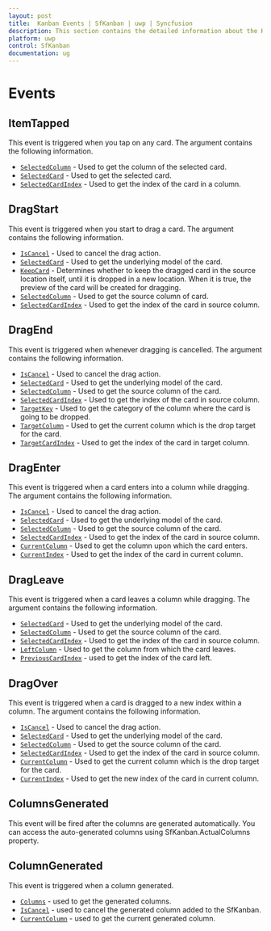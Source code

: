 ```yaml
---
layout: post
title:  Kanban Events | SfKanban | uwp | Syncfusion
description: This section contains the detailed information about the Kanban dragging and column generated events.
platform: uwp
control: SfKanban
documentation: ug
---
```


# Events

## ItemTapped

This event is triggered when you tap on any card. The argument contains the following information.

* [`SelectedColumn`](https://help.syncfusion.com/cr/cref_files/uwp/sfkanban/frlrfSyncfusionUIXamlKanbanKanbanDragEventArgsClassSelectedColumnTopic.html)          - Used to get the column of the selected card.
* [`SelectedCard`](https://help.syncfusion.com/cr/cref_files/uwp/sfkanban/frlrfSyncfusionUIXamlKanbanKanbanDragEventArgsClassSelectedCardTopic.html) 			- Used to get the selected card.
* [`SelectedCardIndex`](https://help.syncfusion.com/cr/cref_files/uwp/sfkanban/frlrfSyncfusionUIXamlKanbanKanbanDragEventArgsClassSelectedCardIndexTopic.html) 			- Used to get the index of the card in a column.

## DragStart

This event is triggered when you start to drag a card. The argument contains the following information.

* [`IsCancel`](https://help.syncfusion.com/cr/cref_files/uwp/sfkanban/frlrfSyncfusionUIXamlKanbanKanbanDragStartEventArgsClassIsCancelTopic.html)			- Used to cancel the drag action.
* [`SelectedCard`](https://help.syncfusion.com/cr/cref_files/uwp/sfkanban/frlrfSyncfusionUIXamlKanbanKanbanDragEventArgsClassSelectedCardTopic.html)			- Used to get the underlying model of the card.
* [`KeepCard`](https://help.syncfusion.com/cr/cref_files/uwp/sfkanban/frlrfSyncfusionUIXamlKanbanKanbanDragStartEventArgsClassKeepCardTopic.html)		- Determines whether to keep the dragged card in the source location itself, until it is dropped in a new location. When it is true, the preview of the card will be created for dragging.
* [`SelectedColumn`](https://help.syncfusion.com/cr/cref_files/uwp/sfkanban/frlrfSyncfusionUIXamlKanbanKanbanDragEventArgsClassSelectedColumnTopic.html) 	- Used to get the source column of card.
* [`SelectedCardIndex`](https://help.syncfusion.com/cr/cref_files/uwp/sfkanban/frlrfSyncfusionUIXamlKanbanKanbanDragEventArgsClassSelectedCardIndexTopic.html)		- Used to get the index of the card in source column.   

## DragEnd  

This event is triggered when whenever dragging is cancelled. The argument contains the following information.

* [`IsCancel`](https://help.syncfusion.com/cr/cref_files/uwp/sfkanban/frlrfSyncfusionUIXamlKanbanKanbanDragEndEventArgsClassIsCancelTopic.html)			- Used to cancel the drag action.
* [`SelectedCard`](https://help.syncfusion.com/cr/cref_files/uwp/sfkanban/frlrfSyncfusionUIXamlKanbanKanbanDragEventArgsClassSelectedCardTopic.html)			- Used to get the underlying model of the card.
* [`SelectedColumn`](https://help.syncfusion.com/cr/cref_files/uwp/sfkanban/frlrfSyncfusionUIXamlKanbanKanbanDragEventArgsClassSelectedColumnTopic.html) 	- Used to get the source column of the card.
* [`SelectedCardIndex`](https://help.syncfusion.com/cr/cref_files/uwp/sfkanban/frlrfSyncfusionUIXamlKanbanKanbanDragEventArgsClassSelectedCardIndexTopic.html)		- Used to get the index of the card in source column.
* [`TargetKey`](https://help.syncfusion.com/cr/cref_files/uwp/sfkanban/frlrfSyncfusionUIXamlKanbanKanbanDragEndEventArgsClassTargetKeyTopic.html) 	- Used to get the category of the column where the card is going to be dropped.
* [`TargetColumn`](https://help.syncfusion.com/cr/cref_files/uwp/sfkanban/frlrfSyncfusionUIXamlKanbanKanbanDragEndEventArgsClassTargetColumnTopic.html)	- Used to get the current column which is the drop target for the card.
* [`TargetCardIndex`](https://help.syncfusion.com/cr/cref_files/uwp/sfkanban/frlrfSyncfusionUIXamlKanbanKanbanDragEndEventArgsClassTargetCardIndexTopic.html)		- Used to get the index of the card in target column.

## DragEnter 

This event is triggered when a card enters into a column while dragging. The argument contains the following information.

* [`IsCancel`](https://help.syncfusion.com/cr/cref_files/uwp/sfkanban/frlrfSyncfusionUIXamlKanbanKanbanDragEnterEventArgsClassIsCancelTopic.html)				- Used to cancel the drag action.
* [`SelectedCard`](https://help.syncfusion.com/cr/cref_files/uwp/sfkanban/frlrfSyncfusionUIXamlKanbanKanbanDragEventArgsClassSelectedCardTopic.html)				- Used to get the underlying model of the card.
* [`SelectedColumn`](https://help.syncfusion.com/cr/cref_files/uwp/sfkanban/frlrfSyncfusionUIXamlKanbanKanbanDragEventArgsClassSelectedColumnTopic.html) 		- Used to get the source column of the card.
* [`SelectedCardIndex`](https://help.syncfusion.com/cr/cref_files/uwp/sfkanban/frlrfSyncfusionUIXamlKanbanKanbanDragEventArgsClassSelectedCardIndexTopic.html)			- Used to get the index of the card in source column.
* [`CurrentColumn`](https://help.syncfusion.com/cr/cref_files/uwp/sfkanban/frlrfSyncfusionUIXamlKanbanKanbanDragEnterEventArgsClassCurrentColumnTopic.html)		- Used to get the column upon which the card enters.
* [`CurrentIndex`](https://help.syncfusion.com/cr/cref_files/uwp/sfkanban/frlrfSyncfusionUIXamlKanbanKanbanDragEnterEventArgsClassCurrentIndexTopic.html)			- Used to get the index of the card in current column.

## DragLeave 

This event is triggered when a card leaves a column while dragging. The argument contains the following information.

* [`SelectedCard`](https://help.syncfusion.com/cr/cref_files/uwp/sfkanban/frlrfSyncfusionUIXamlKanbanKanbanDragEventArgsClassSelectedCardTopic.html)                - Used to get the underlying model of the card.
* [`SelectedColumn`](https://help.syncfusion.com/cr/cref_files/uwp/sfkanban/frlrfSyncfusionUIXamlKanbanKanbanDragEventArgsClassSelectedColumnTopic.html)        - Used to get the source column of the card.
* [`SelectedCardIndex`](https://help.syncfusion.com/cr/cref_files/uwp/sfkanban/frlrfSyncfusionUIXamlKanbanKanbanDragEventArgsClassSelectedCardIndexTopic.html)         - Used to get the index of the card in source column.
* [`LeftColumn`](https://help.syncfusion.com/cr/cref_files/uwp/sfkanban/frlrfSyncfusionUIXamlKanbanKanbanDragLeaveEventArgsClassLeftColumnTopic.html)		- Used to get the column from which the card leaves.
* [`PreviousCardIndex`](https://help.syncfusion.com/cr/cref_files/uwp/sfkanban/frlrfSyncfusionUIXamlKanbanKanbanDragLeaveEventArgsClassPreviousCardIndexTopic.html)   -   used to get the index of the card left.

## DragOver

This event is triggered when a card is dragged to a new index within a column. The argument contains the following information.

* [`IsCancel`](https://help.syncfusion.com/cr/cref_files/uwp/sfkanban/frlrfSyncfusionUIXamlKanbanKanbanDragOverEventArgsClassIsCancelTopic.html)			- Used to cancel the drag action.
* [`SelectedCard`](https://help.syncfusion.com/cr/cref_files/uwp/sfkanban/frlrfSyncfusionUIXamlKanbanKanbanDragEventArgsClassSelectedCardTopic.html)			- Used to get the underlying model of the card.
* [`SelectedColumn`](https://help.syncfusion.com/cr/cref_files/uwp/sfkanban/frlrfSyncfusionUIXamlKanbanKanbanDragEventArgsClassSelectedColumnTopic.html) 	- Used to get the source column of the card.
* [`SelectedCardIndex`](https://help.syncfusion.com/cr/cref_files/uwp/sfkanban/frlrfSyncfusionUIXamlKanbanKanbanDragEventArgsClassSelectedCardIndexTopic.html)		- Used to get the index of the card in source column.
* [`CurrentColumn`](https://help.syncfusion.com/cr/cref_files/uwp/sfkanban/frlrfSyncfusionUIXamlKanbanKanbanDragOverEventArgsClassCurrentColumnTopic.html)	- Used to get the current column which is the drop target for the card.
* [`CurrentIndex`](https://help.syncfusion.com/cr/cref_files/uwp/sfkanban/frlrfSyncfusionUIXamlKanbanKanbanDragOverEventArgsClassCurrentIndexTopic.html)		- Used to get the new index of the card in current column.

## ColumnsGenerated 

This event will be fired after the columns are generated automatically. You can access the auto-generated columns using SfKanban.ActualColumns property.


## ColumnGenerated

This event is triggered when a column generated.

* [`Columns`](https://help.syncfusion.com/cr/cref_files/uwp/sfkanban/frlrfSyncfusionUIXamlKanbanKanbanColumnsGeneratedEventArgsClassColumnsTopic.html)  -  used to get the generated columns.
* [`IsCancel`](https://help.syncfusion.com/cr/cref_files/uwp/sfkanban/frlrfSyncfusionUIXamlKanbanKanbanColumnGeneratedEventArgsClassIsCancelTopic.html)   -  used to cancel the generated column added to the SfKanban.
* [`CurrentColumn`](https://help.syncfusion.com/cr/cref_files/uwp/sfkanban/frlrfSyncfusionUIXamlKanbanKanbanColumnGeneratedEventArgsClassCurrentColumnTopic.html)   -   used to get the current generated column.